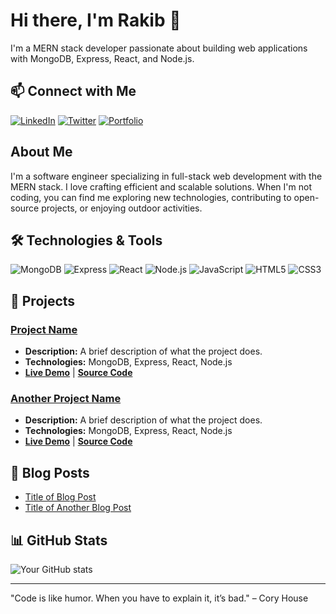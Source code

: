 # Hi there, I'm Rakib 👋

I'm a MERN stack developer passionate about building web applications with MongoDB, Express, React, and Node.js.

## 📫 Connect with Me

[![LinkedIn](https://img.shields.io/badge/-LinkedIn-0077B5?style=flat-square&logo=linkedin&logoColor=white)](https://www.linkedin.com/in/your-profile/)
[![Twitter](https://img.shields.io/badge/-Twitter-1DA1F2?style=flat-square&logo=twitter&logoColor=white)](https://twitter.com/your-profile)
[![Portfolio](https://img.shields.io/badge/-Portfolio-000?style=flat-square&logo=portfolio&logoColor=white)](https://your-portfolio.com)




## About Me

I'm a software engineer specializing in full-stack web development with the MERN stack. I love crafting efficient and scalable solutions. When I'm not coding, you can find me exploring new technologies, contributing to open-source projects, or enjoying outdoor activities.

## 🛠 Technologies & Tools

![MongoDB](https://img.shields.io/badge/-MongoDB-4ea94b?style=flat-square&logo=mongodb&logoColor=white)
![Express](https://img.shields.io/badge/-Express-black?style=flat-square&logo=express&logoColor=white)
![React](https://img.shields.io/badge/-React-61DAFB?style=flat-square&logo=react&logoColor=white)
![Node.js](https://img.shields.io/badge/-Node.js-339933?style=flat-square&logo=node.js&logoColor=white)
![JavaScript](https://img.shields.io/badge/-JavaScript-F7DF1E?style=flat-square&logo=javascript&logoColor=black)
![HTML5](https://img.shields.io/badge/-HTML5-E34F26?style=flat-square&logo=html5&logoColor=white)
![CSS3](https://img.shields.io/badge/-CSS3-1572B6?style=flat-square&logo=css3&logoColor=white)


## 🚀 Projects

### [Project Name](LINK_TO_PROJECT)
- **Description:** A brief description of what the project does.
- **Technologies:** MongoDB, Express, React, Node.js
- **[Live Demo](LINK_TO_DEMO)** | **[Source Code](LINK_TO_SOURCE_CODE)**

### [Another Project Name](LINK_TO_PROJECT)
- **Description:** A brief description of what the project does.
- **Technologies:** MongoDB, Express, React, Node.js
- **[Live Demo](LINK_TO_DEMO)** | **[Source Code](LINK_TO_SOURCE_CODE)**


## 📝 Blog Posts

- [Title of Blog Post](LINK_TO_BLOG_POST)
- [Title of Another Blog Post](LINK_TO_BLOG_POST)

## 📊 GitHub Stats

![Your GitHub stats](https://github-readme-stats.vercel.app/api?username=your-username&show_icons=true&theme=dark)



---

"Code is like humor. When you have to explain it, it’s bad." – Cory House

